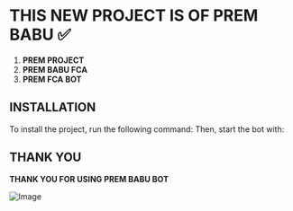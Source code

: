 # **THIS NEW PROJECT IS OF PREM BABU ✅**

1. **PREM PROJECT**
2. **PREM BABU FCA**
3. **PREM FCA BOT**

## INSTALLATION

To install the project, run the following command:
Then, start the bot with:
## THANK YOU 

**THANK YOU FOR USING PREM BABU BOT**

![Image](https://imgur.com/your_image_link_here)
